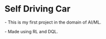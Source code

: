 <h1>Self Driving Car</h1>
<p> - This is my first project in the domain of AI/ML.</p>
<p> - Made using RL and DQL.
</p>

